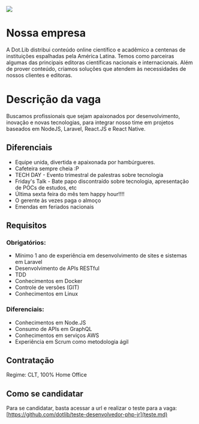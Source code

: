 [![](https://dotlib.com/theme/img/logos/logo.png)](http://www.dotlib.com)

# Nossa empresa

A Dot.Lib distribui conteúdo online científico e acadêmico a centenas de instituições espalhadas pela América Latina. Temos como parceiras algumas das principais editoras científicas nacionais e internacionais. Além de prover conteúdo, criamos soluções que atendem às necessidades de nossos clientes e editoras.

# Descrição da vaga

Buscamos profissionais que sejam apaixonados por desenvolvimento, inovação e novas tecnologias, para integrar nosso time em projetos baseados em NodeJS, Laravel, React.JS e React Native.

## Diferenciais

- Equipe unida, divertida e apaixonada por hambúrgueres.
- Cafeteira sempre cheia :P
- TECH DAY - Evento trimestral de palestras sobre tecnologia
- Friday's Talk - Bate papo discontraído sobre tecnologia, apresentação de POCs de estudos, etc
- Última sexta feira do mês tem happy hour!!!!
- O gerente às vezes paga o almoço
- Emendas em feriados nacionais

## Requisitos

### **Obrigatórios:**

- Mínimo 1 ano de experiência em desenvolvimento de sites e sistemas em Laravel
- Desenvolvimento de APIs RESTful
- TDD
- Conhecimentos em Docker
- Controle de versões (GIT)
- Conhecimentos em Linux

### **Diferenciais:**

- Conhecimentos em Node.JS
- Consumo de APIs em GraphQL
- Conhecimentos em serviços AWS
- Experiência em Scrum como metodologia ágil

## Contratação

Regime: CLT, 100% Home Office

## Como se candidatar

Para se candidatar, basta acessar a url e realizar o teste para a vaga:
[https://github.com/dotlib/teste-desenvolvedor-php-jr](teste.md)